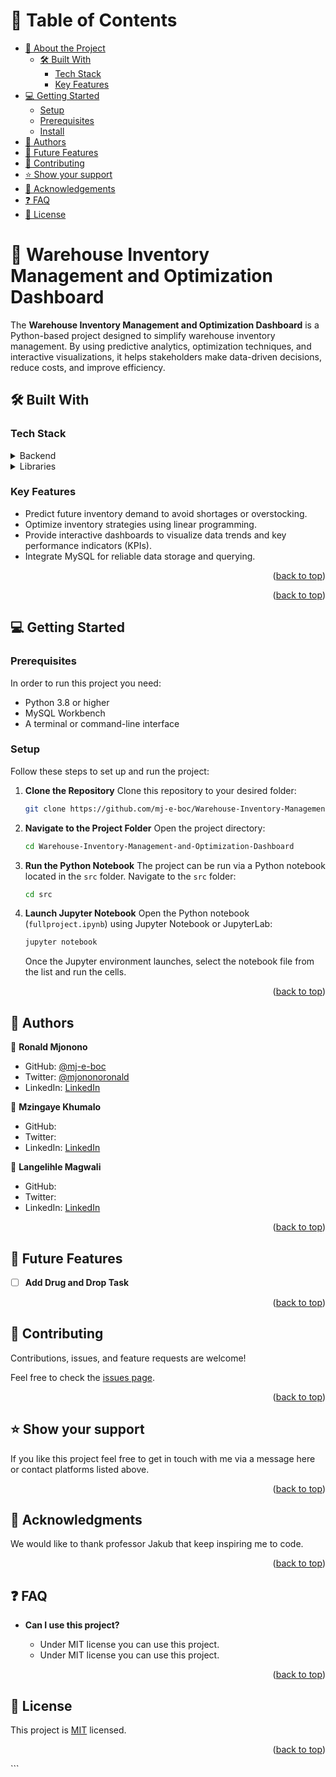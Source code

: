 # 📗 Table of Contents

- [📖 About the Project](#about-project)
  - [🛠 Built With](#built-with)
    - [Tech Stack](#tech-stack)
    - [Key Features](#key-features)
- [💻 Getting Started](#getting-started)
  - [Setup](#setup)
  - [Prerequisites](#prerequisites)
  - [Install](#install)
- [👥 Authors](#authors)
- [🔭 Future Features](#future-features)
- [🤝 Contributing](#contributing)
- [⭐️ Show your support](#support)
- [🙏 Acknowledgements](#acknowledgements)
- [❓ FAQ ](#faq)
- [📝 License](#license)

# 📖 Warehouse Inventory Management and Optimization Dashboard <a name="about-project"></a>

The **Warehouse Inventory Management and Optimization Dashboard** is a Python-based project designed to simplify warehouse inventory management. By using predictive analytics, optimization techniques, and interactive visualizations, it helps stakeholders make data-driven decisions, reduce costs, and improve efficiency.

## 🛠 Built With <a name="built-with"></a>

### Tech Stack <a name="tech-stack"></a>

<details>
  <summary>Backend</summary>
  <ul>
    <li><a href="https://www.python.org/">Python</a></li>
    <li><a href="https://www.mysql.com/">MySQL</a></li>
  </ul>
</details>

<details>
  <summary>Libraries</summary>
  <ul>
    <li>Pandas</li>
    <li>NumPy</li>
    <li>Matplotlib</li>
    <li>Plotly/Dash</li>
    <li>Scikit-learn</li>
    <li>SQLAlchemy</li>
  </ul>
</details>

### Key Features <a name="key-features"></a>

- Predict future inventory demand to avoid shortages or overstocking.
- Optimize inventory strategies using linear programming.
- Provide interactive dashboards to visualize data trends and key performance indicators (KPIs).
- Integrate MySQL for reliable data storage and querying.

<p align="right">(<a href="#readme-top">back to top</a>)</p>

<p align="right">(<a href="#readme-top">back to top</a>)</p>

## 💻 Getting Started <a name="getting-started"></a>

### Prerequisites

In order to run this project you need:

- Python 3.8 or higher
- MySQL Workbench
- A terminal or command-line interface

### Setup
Follow these steps to set up and run the project:

1. **Clone the Repository**
   Clone this repository to your desired folder:
   ```sh
   git clone https://github.com/mj-e-boc/Warehouse-Inventory-Management-and-Optimization-Dashboard.git
   ```

2. **Navigate to the Project Folder**
   Open the project directory:
   ```sh
   cd Warehouse-Inventory-Management-and-Optimization-Dashboard
   ```

3. **Run the Python Notebook**
   The project can be run via a Python notebook located in the `src` folder. Navigate to the `src` folder:
   ```sh
   cd src
   ```

4. **Launch Jupyter Notebook**
   Open the Python notebook (`fullproject.ipynb`) using Jupyter Notebook or JupyterLab:
   ```sh
   jupyter notebook
   ```
   Once the Jupyter environment launches, select the notebook file from the list and run the cells.
   


<p align="right">(<a href="#readme-top">back to top</a>)</p>

## 👥 Authors <a name="authors"></a>

👤 **Ronald Mjonono**

- GitHub: [@mj-e-boc](https://github.com/mj-e-boc)
- Twitter: [@mjononoronald](https://twitter.com/Mjononoronald)
- LinkedIn: [LinkedIn](https://www.linkedin.com/in/ronald-mjonono-86365988/)


👤 **Mzingaye Khumalo**

- GitHub: []()
- Twitter: []()
- LinkedIn: [LinkedIn](www.linkedin.com/in/mzingaye-khumalo-864406158)

👤 **Langelihle Magwali**

- GitHub: []()
- Twitter: []()
- LinkedIn: [LinkedIn](www.linkedin.com/in/mzingaye-khumalo-864406158)


<p align="right">(<a href="#readme-top">back to top</a>)</p>

## 🔭 Future Features <a name="future-features"></a>

- [ ] **Add Drug and Drop Task**


<p align="right">(<a href="#readme-top">back to top</a>)</p>

## 🤝 Contributing <a name="contributing"></a>

Contributions, issues, and feature requests are welcome!

Feel free to check the [issues page](https://github.com/mj-e-boc/Leaderboard-setup-project/issues).

<p align="right">(<a href="#readme-top">back to top</a>)</p>

## ⭐️ Show your support <a name="support"></a>

If you like this project feel free to get in touch with me via a message here or contact platforms listed above.

<p align="right">(<a href="#readme-top">back to top</a>)</p>

## 🙏 Acknowledgments <a name="acknowledgements"></a>

We would like to thank professor Jakub that keep inspiring me to code.

<p align="right">(<a href="#readme-top">back to top</a>)</p>

## ❓ FAQ <a name="faq"></a>

- **Can I use this project?**

  - Under MIT license you can use this project.
  - Under MIT license you can use this project.


<p align="right">(<a href="#readme-top">back to top</a>)</p>

## 📝 License <a name="license"></a>

This project is [MIT](https://github.com/mj-e-boc/To-Do-List/blob/webpack-setup/LICENSE) licensed.

<p align="right">(<a href="#readme-top">back to top</a>)</p>
```
